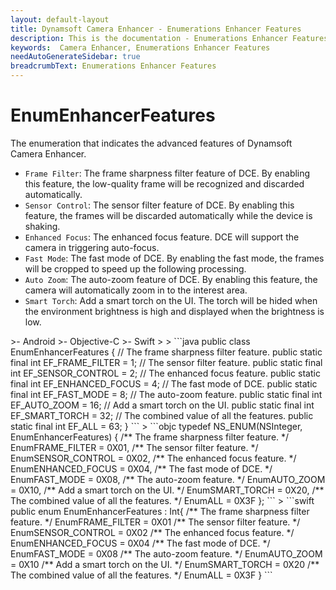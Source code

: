 ```yaml
---
layout: default-layout
title: Dynamsoft Camera Enhancer - Enumerations Enhancer Features
description: This is the documentation - Enumerations Enhancer Features page of Dynamsoft Camera Enhancer.
keywords:  Camera Enhancer, Enumerations Enhancer Features
needAutoGenerateSidebar: true
breadcrumbText: Enumerations Enhancer Features
---
```


# EnumEnhancerFeatures

The enumeration that indicates the advanced features of Dynamsoft Camera Enhancer.

- `Frame Filter`: The frame sharpness filter feature of DCE. By enabling this feature, the low-quality frame will be recognized and discarded automatically.
- `Sensor Control`: The sensor filter feature of DCE. By enabling this feature, the frames will be discarded automatically while the device is shaking.
- `Enhanced Focus`: The enhanced focus feature. DCE will support the camera in triggering auto-focus.
- `Fast Mode`: The fast mode of DCE. By enabling the fast mode, the frames will be cropped to speed up the following processing.
- `Auto Zoom`: The auto-zoom feature of DCE. By enabling this feature, the camera will automatically zoom in to the interest area.
- `Smart Torch`: Add a smart torch on the UI. The torch will be hided when the environment brightness is high and displayed when the brightness is low.

<div class="sample-code-prefix template2"></div>
   >- Android
   >- Objective-C
   >- Swift
   >
>
```java
public class EnumEnhancerFeatures {
   // The frame sharpness filter feature.
   public static final int EF_FRAME_FILTER = 1;
   // The sensor filter feature.
   public static final int EF_SENSOR_CONTROL = 2;
   // The enhanced focus feature.
   public static final int EF_ENHANCED_FOCUS = 4;
   // The fast mode of DCE.
   public static final int EF_FAST_MODE = 8;
   // The auto-zoom feature.
   public static final int EF_AUTO_ZOOM = 16;
   // Add a smart torch on the UI.
   public static final int EF_SMART_TORCH = 32;
   // The combined value of all the features.
   public static final int EF_ALL = 63;
}
```
>
```objc
typedef NS_ENUM(NSInteger, EnumEnhancerFeatures)
{
   /** The frame sharpness filter feature. */
   EnumFRAME_FILTER = 0X01,
   /** The sensor filter feature. */
   EnumSENSOR_CONTROL = 0X02,
   /** The enhanced focus feature. */
   EnumENHANCED_FOCUS = 0X04,
   /** The fast mode of DCE. */
   EnumFAST_MODE = 0X08,
   /** The auto-zoom feature. */
   EnumAUTO_ZOOM = 0X10,
   /** Add a smart torch on the UI. */
   EnumSMART_TORCH = 0X20,
   /** The combined value of all the features. */
   EnumALL = 0X3F
};
```
>
```swift
public enum EnumEnhancerFeatures : Int{
   /** The frame sharpness filter feature. */
   EnumFRAME_FILTER = 0X01
   /** The sensor filter feature. */
   EnumSENSOR_CONTROL = 0X02
   /** The enhanced focus feature. */
   EnumENHANCED_FOCUS = 0X04
   /** The fast mode of DCE. */
   EnumFAST_MODE = 0X08
   /** The auto-zoom feature. */
   EnumAUTO_ZOOM = 0X10
   /** Add a smart torch on the UI. */
   EnumSMART_TORCH = 0X20
   /** The combined value of all the features. */
   EnumALL = 0X3F
}
```
